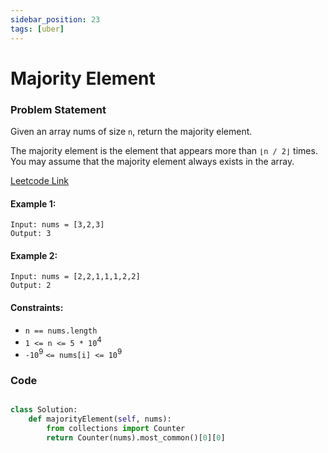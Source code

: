 ```yaml
---
sidebar_position: 23
tags: [uber]
---
```


# Majority Element

### Problem Statement

Given an array nums of size `n`, return the majority element.

The majority element is the element that appears more than `⌊n / 2⌋` times. You may assume that the majority element always exists in the array.

[Leetcode Link](https://leetcode.com/problems/majority-element/)

#### Example 1:

```
Input: nums = [3,2,3]
Output: 3
```

#### Example 2:

```
Input: nums = [2,2,1,1,1,2,2]
Output: 2
```

#### Constraints:

- `n == nums.length`
- `1 <= n <= 5 * 10`<sup>4</sup>
- `-10`<sup>9</sup> `<= nums[i] <= 10`<sup>9</sup>

### Code

```python title="Python Code"

class Solution:
    def majorityElement(self, nums):
        from collections import Counter
        return Counter(nums).most_common()[0][0]
```
